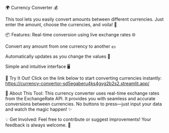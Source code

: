 🌍 Currency Converter  💰

This tool lets you easily convert amounts between different currencies. Just enter the amount, choose the currencies, and voila! 💸

📦 Features:
Real-time conversion using live exchange rates 🌐

Convert any amount from one currency to another 💵

Automatically updates as you change the values 🔄

Simple and intuitive interface 🖥️

🚀 Try It Out!
Click on the link below to start converting currencies instantly:
https://currency-convertor-sd5egaberu4ks4gvg2b2s2.streamlit.app/


🌟 About This Tool:
This currency converter uses real-time exchange rates from the ExchangeRate API. It provides you with seamless and accurate conversions between currencies. No buttons to press—just input your data and watch the magic happen! ✨

💡 Get Involved:
Feel free to contribute or suggest improvements! Your feedback is always welcome. 🌱


